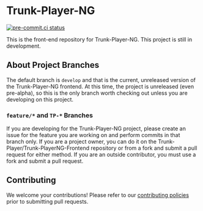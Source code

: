 # Trunk-Player-NG

[![pre-commit.ci status](https://results.pre-commit.ci/badge/github/Trunk-Player/Trunk-PlayerNG-Frontend/develop.svg)](https://results.pre-commit.ci/latest/github/Trunk-Player/Trunk-PlayerNG-Frontend/develop)

This is the front-end repository for Trunk-Player-NG. This project is still in development.

## About Project Branches

The default branch is `develop` and that is the current, unreleased version of the Trunk-Player-NG frontend. At this time, the project is unreleased (even pre-alpha), so this is the only branch worth checking out unless you are developing on this project.

### `feature/*` and `TP-*` Branches

If you are developing for the Trunk-Player-NG project, please create an issue for the feature you are working on and perform commits in that branch only. If you are a project owner, you can do it on the Trunk-Player/Trunk-PlayerNG-Frontend repository or from a fork and submit a pull request for either method. If you are an outside contributor, you must use a fork and submit a pull request.

## Contributing

We welcome your contributions! Please refer to our [contributing policies](https://github.com/Trunk-Player/Trunk-PlayerNG-Frontend/blob/develop/CONTRIBUTING.md) prior to submitting pull requests.
